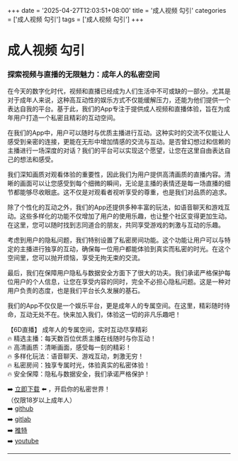 +++
date = '2025-04-27T12:03:51+08:00'
title = '成人视频 勾引'
categories = ['成人视频 勾引']
tags = ['成人视频 勾引']
+++

# 成人视频 勾引

### 探索视频与直播的无限魅力：成年人的私密空间

在今天的数字化时代，视频和直播已经成为人们生活中不可或缺的一部分。尤其是对于成年人来说，这种高互动性的娱乐方式不仅能缓解压力，还能为他们提供一个表达自我的平台。基于此，我们的App专注于提供成人视频和直播体验，旨在为成年用户打造一个私密且精彩的互动空间。

在我们的App中，用户可以随时与优质主播进行互动。这种实时的交流不仅能让人感受到亲密的连接，更能在无形中增加情感的交流与互动。是否曾幻想过和信赖的主播进行一场深度的对话？我们的平台可以实现这个愿望，让您在这里自由表达自己的想法和感受。

我们深知画质对观看体验的重要性，因此我们为用户提供高清画质的直播内容。清晰的画面可以让您感受到每个细微的瞬间，无论是主播的表情还是每一场直播的细节都能够尽收眼底。这不仅是对观看者视听享受的尊重，也是我们对品质的追求。

除了个性化的互动之外，我们的App还提供多种丰富的玩法，如语音聊天和游戏互动。这些多样化的功能不仅增加了用户的使用乐趣，也让整个社区变得更加生动。在这里，您可以随时找到志同道合的朋友，共同享受游戏的刺激与互动的乐趣。

考虑到用户的隐私问题，我们特别设置了私密房间功能。这个功能让用户可以与特定的主播进行独享的互动，确保每一位用户都能体验到真实而私密的时光。在这个空间里，您可以抛开烦恼，享受无拘无束的交流。

最后，我们在保障用户隐私与数据安全方面下了很大的功夫。我们承诺严格保护每位用户的个人信息，让您在享受内容的同时，完全不必担心隐私问题。这是一种对用户负责的态度，也是我们平台长久发展的基石。

我们的App不仅仅是一个娱乐平台，更是成年人的专属空间。在这里，精彩随时待命，互动无处不在。快来加入我们，体验这一切的非凡乐趣吧！

【6D直播】
成年人的专属空间，实时互动尽享精彩  
🔥 精选主播：每天数百位优质主播在线随时与你互动！  
🔥 高清画质：清晰画面，感受每一刻的精彩！  
🔥 多样化玩法：语音聊天、游戏互动，刺激无穷！  
🔥 私密房间：独享专属时光，体验真实的私密体验！  
🔥 安全保障：隐私与数据安全，我们承诺严格保护！  

➡️ [立即下载](https://down123.s3.ap-east-1.amazonaws.com/down/down.html?channelCode=blog) ⬅️ ，开启你的私密世界！  
（仅限18岁以上成年人）  
➡️ [github](https://aldult-live.github.io/)  
➡️ [gitlab](https://seo-09598d.gitlab.io/)  
➡️ [推特](https://x.com/wegame33)  
➡️ [youtube](https://www.youtube.com/@6Dlive)  

---
